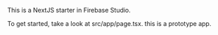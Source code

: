 This is a NextJS starter in Firebase Studio.

To get started, take a look at src/app/page.tsx.
this is a prototype app.